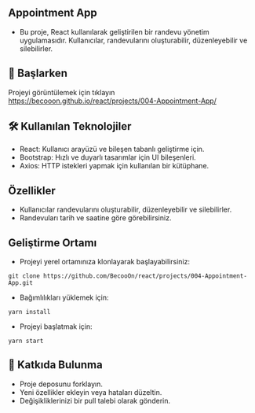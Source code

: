 ## Appointment App
- Bu proje, React kullanılarak geliştirilen bir randevu yönetim uygulamasıdır. Kullanıcılar, randevularını oluşturabilir, düzenleyebilir ve silebilirler.

## 🚀 Başlarken
Projeyi görüntülemek için tıklayın https://becooon.github.io/react/projects/004-Appointment-App/

## 🛠️ Kullanılan Teknolojiler
- React: Kullanıcı arayüzü ve bileşen tabanlı geliştirme için.
- Bootstrap: Hızlı ve duyarlı tasarımlar için UI bileşenleri.
- Axios: HTTP istekleri yapmak için kullanılan bir kütüphane.

## Özellikler
- Kullanıcılar randevularını oluşturabilir, düzenleyebilir ve silebilirler.
- Randevuları tarih ve saatine göre görebilirsiniz.

## Geliştirme Ortamı
- Projeyi yerel ortamınıza klonlayarak başlayabilirsiniz:
```
git clone https://github.com/BecooOn/react/projects/004-Appointment-App.git
```
- Bağımlılıkları yüklemek için:
```
yarn install
```
- Projeyi başlatmak için:
```
yarn start
```
## 👥 Katkıda Bulunma
- Proje deposunu forklayın.
- Yeni özellikler ekleyin veya hataları düzeltin.
- Değişikliklerinizi bir pull talebi olarak gönderin.
